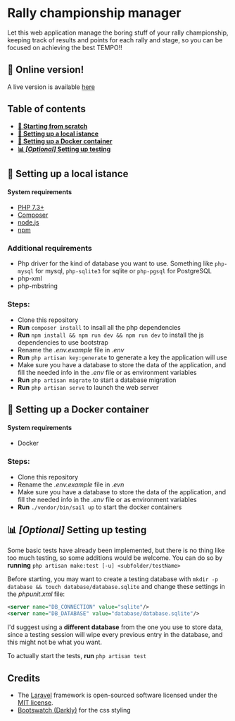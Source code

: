 # Rally championship manager
Let this web application manage the boring stuff of your rally championship, keeping track of results and points for each rally and stage, so you can be focused on achieving the best TEMPO!!

## :red_circle: Online version!
A live version is available [here](https://rally-championship-manager.herokuapp.com/championship)

## Table of contents

- **[:wrench: Starting from scratch](docs/Starting-from-scratch.md)**
- **[:wrench: Setting up a local istance](#wrench-setting-up-a-local-istance)**
- **[:whale: Setting up a Docker container](#whale-setting-up-a-docker-container)**
- **[:bar_chart: _\[Optional\]_ Setting up testing](#bar_chart-optional-setting-up-testing)**

## :wrench: Setting up a local istance

#### System requirements
- [PHP 7.3+](https://www.php.net/downloads.php)
- [Composer](https://getcomposer.org/download/)
- [node.js](https://nodejs.org/en/)
- [npm](https://www.npmjs.com/)

### Additional requirements
- Php driver for the kind of database you want to use. Something like `php-mysql` for mysql, `php-sqlite3` for sqlite or `php-pgsql` for PostgreSQL
- php-xml
- php-mbstring

### Steps:
- Clone this repository
- **Run** `composer install` to insall all the php dependencies
- **Run** `npm install && npm run dev && npm run dev` to install the js dependencies to use bootstrap
- Rename the _.env.example_ file in _.env_
- **Run** `php artisan key:generate` to generate a key the application will use
- Make sure you have a database to store the data of the application, and fill the needed info in the _.env_ file or as environment variables
- **Run** `php artisan migrate` to start a database migration
- **Run** `php artisan serve` to launch the web server

## :whale: Setting up a Docker container

#### System requirements
- Docker

### Steps:
- Clone this repository
- Rename the _.env.example_ file in _.evn_
- Make sure you have a database to store the data of the application, and fill the needed info in the _.env_ file or as environment variables
- **Run** `./vendor/bin/sail up` to start the docker containers

## :bar_chart: _[Optional]_ Setting up testing
Some basic tests have already been implemented, but there is no thing like too much testing, so some additions would be welcome.
You can do so by **running**
`php artisan make:test [-u] <subfolder/testName>`

Before starting, you may want to create a testing database with `mkdir -p database && touch database/database.sqlite` and change these settings in the _phpunit.xml_ file:
```xml
<server name="DB_CONNECTION" value="sqlite"/>
<server name="DB_DATABASE" value="database/database.sqlite"/>
```
I'd suggest using a **different database** from the one you use to store data, since a testing session will wipe every previous entry in the database, and this might not be what you want.

To actually start the tests, **run**
`php artisan test`
  
## Credits
- The [Laravel](https://github.com/laravel/laravel) framework is open-sourced software licensed under the [MIT license](https://opensource.org/licenses/MIT).
- [Bootswatch (Darkly)](https://bootswatch.com/darkly/) for the css styling